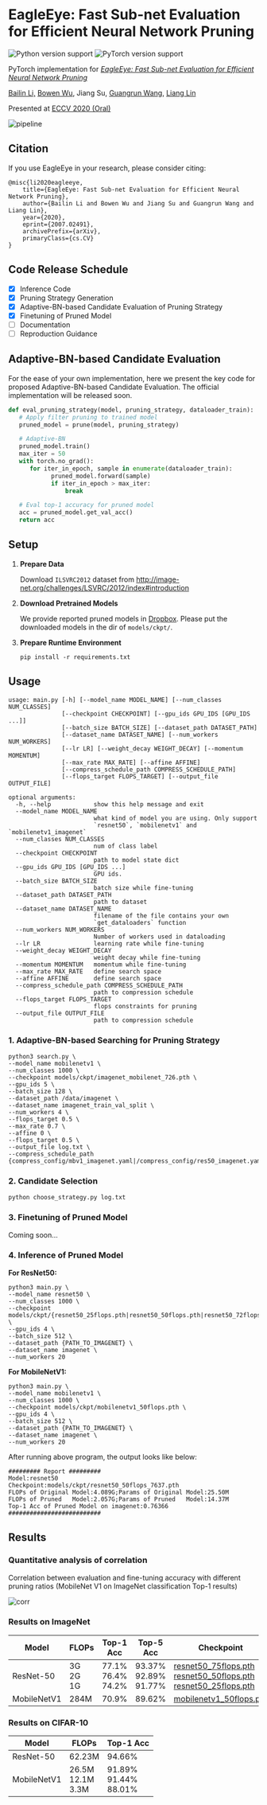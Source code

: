 # EagleEye: Fast Sub-net Evaluation for Efficient Neural Network Pruning

![Python version support](https://img.shields.io/badge/python-3.6-blue.svg)
![PyTorch version support](https://img.shields.io/badge/pytorch-1.1.0-red.svg)

PyTorch implementation for *[EagleEye: Fast Sub-net Evaluation for Efficient Neural Network Pruning](https://arxiv.org/abs/2007.02491)*

[Bailin Li,](https://github.com/bezorro) [Bowen Wu](https://github.com/Bowenwu1), Jiang Su, [Guangrun Wang](https://wanggrun.github.io/projects/zw), [Liang Lin](http://www.linliang.net/)

Presented at [ECCV 2020 (Oral)](https://eccv2020.eu/accepted-papers/)

![pipeline](fig/eye.png)

## Citation

If you use EagleEye in your research, please consider citing:

```
@misc{li2020eagleeye,
    title={EagleEye: Fast Sub-net Evaluation for Efficient Neural Network Pruning},
    author={Bailin Li and Bowen Wu and Jiang Su and Guangrun Wang and Liang Lin},
    year={2020},
    eprint={2007.02491},
    archivePrefix={arXiv},
    primaryClass={cs.CV}
}
```

## Code Release Schedule

- [x] Inference Code
- [x] Pruning Strategy Generation
- [x] Adaptive-BN-based Candidate Evaluation of Pruning Strategy
- [x] Finetuning of Pruned Model
- [ ] Documentation
- [ ] Reproduction Guidance

## Adaptive-BN-based Candidate Evaluation

For the ease of your own implementation, here we present the key code for proposed Adaptive-BN-based Candidate Evaluation. The official implementation will be released soon.

```python
def eval_pruning_strategy(model, pruning_strategy, dataloader_train):
   # Apply filter pruning to trained model
   pruned_model = prune(model, pruning_strategy)

   # Adaptive-BN
   pruned_model.train()
   max_iter = 50
   with torch.no_grad():
      for iter_in_epoch, sample in enumerate(dataloader_train):
            pruned_model.forward(sample)
            if iter_in_epoch > max_iter:
                break

   # Eval top-1 accuracy for pruned model
   acc = pruned_model.get_val_acc()
   return acc
```

## Setup

1. **Prepare Data**

   Download `ILSVRC2012` dataset from http://image-net.org/challenges/LSVRC/2012/index#introduction

2. **Download Pretrained Models**

   We provide reported pruned models in [Dropbox](<https://www.dropbox.com/sh/im1janxv5p8u5jm/AAA7s6danrqdL42UvteICARra?dl=0>). Please put the downloaded models in the dir of `models/ckpt/`.

3. **Prepare Runtime Environment**

   ```shell
   pip install -r requirements.txt
   ```

## Usage

```shell
usage: main.py [-h] [--model_name MODEL_NAME] [--num_classes NUM_CLASSES]
               [--checkpoint CHECKPOINT] [--gpu_ids GPU_IDS [GPU_IDS ...]]
               [--batch_size BATCH_SIZE] [--dataset_path DATASET_PATH]
               [--dataset_name DATASET_NAME] [--num_workers NUM_WORKERS]
               [--lr LR] [--weight_decay WEIGHT_DECAY] [--momentum MOMENTUM]
               [--max_rate MAX_RATE] [--affine AFFINE]
               [--compress_schedule_path COMPRESS_SCHEDULE_PATH]
               [--flops_target FLOPS_TARGET] [--output_file OUTPUT_FILE]

optional arguments:
  -h, --help            show this help message and exit
  --model_name MODEL_NAME
                        what kind of model you are using. Only support
                        `resnet50`, `mobilenetv1` and `mobilenetv1_imagenet`
  --num_classes NUM_CLASSES
                        num of class label
  --checkpoint CHECKPOINT
                        path to model state dict
  --gpu_ids GPU_IDS [GPU_IDS ...]
                        GPU ids.
  --batch_size BATCH_SIZE
                        batch size while fine-tuning
  --dataset_path DATASET_PATH
                        path to dataset
  --dataset_name DATASET_NAME
                        filename of the file contains your own
                        `get_dataloaders` function
  --num_workers NUM_WORKERS
                        Number of workers used in dataloading
  --lr LR               learning rate while fine-tuning
  --weight_decay WEIGHT_DECAY
                        weight decay while fine-tuning
  --momentum MOMENTUM   momentum while fine-tuning
  --max_rate MAX_RATE   define search space
  --affine AFFINE       define search space
  --compress_schedule_path COMPRESS_SCHEDULE_PATH
                        path to compression schedule
  --flops_target FLOPS_TARGET
                        flops constraints for pruning
  --output_file OUTPUT_FILE
                        path to compression schedule
```

### 1. Adaptive-BN-based Searching for Pruning Strategy

```shell
python3 search.py \
--model_name mobilenetv1 \
--num_classes 1000 \
--checkpoint models/ckpt/imagenet_mobilenet_726.pth \
--gpu_ids 5 \
--batch_size 128 \
--dataset_path /data/imagenet \
--dataset_name imagenet_train_val_split \
--num_workers 4 \
--flops_target 0.5 \
--max_rate 0.7 \
--affine 0 \
--flops_target 0.5 \
--output_file log.txt \
--compress_schedule_path {compress_config/mbv1_imagenet.yaml|/compress_config/res50_imagenet.yaml}

```

### 2. Candidate Selection

```
python choose_strategy.py log.txt
```

### 3. Finetuning of Pruned Model

Coming soon...

### 4. Inference of Pruned Model

**For ResNet50:**

```shell
python3 main.py \
--model_name resnet50 \
--num_classes 1000 \
--checkpoint models/ckpt/{resnet50_25flops.pth|resnet50_50flops.pth|resnet50_72flops.pth} \
--gpu_ids 4 \
--batch_size 512 \
--dataset_path {PATH_TO_IMAGENET} \
--dataset_name imagenet \
--num_workers 20
```

**For MobileNetV1:**

```shell
python3 main.py \
--model_name mobilenetv1 \
--num_classes 1000 \
--checkpoint models/ckpt/mobilenetv1_50flops.pth \
--gpu_ids 4 \
--batch_size 512 \
--dataset_path {PATH_TO_IMAGENET} \
--dataset_name imagenet \
--num_workers 20
```

After running above program, the output looks like below:

```
######### Report #########                                                                                                                                                  
Model:resnet50
Checkpoint:models/ckpt/resnet50_50flops_7637.pth
FLOPs of Original Model:4.089G;Params of Original Model:25.50M
FLOPs of Pruned   Model:2.057G;Params of Pruned   Model:14.37M
Top-1 Acc of Pruned Model on imagenet:0.76366
##########################
```


## Results

### Quantitative analysis of correlation

Correlation between evaluation and fine-tuning accuracy with different pruning ratios (MobileNet V1 on ImageNet classification Top-1 results)

![corr](fig/cor_fix_flops.png)

### Results on ImageNet

| Model | FLOPs | Top-1 Acc | Top-5 Acc | Checkpoint |
| ---   | ----  |  -------  | --------  | ---------------- |
| ResNet-50 | 3G<br>2G<br>1G | 77.1%<br>76.4%<br>74.2%| 93.37%<br>92.89%<br>91.77% | [resnet50_75flops.pth](https://www.dropbox.com/s/ij6a6xbbtyfozc8/resnet50_75flops.pth?dl=0) <br> [resnet50_50flops.pth](https://www.dropbox.com/s/czc5hl7zjl2d146/resnet50_50flops.pth?dl=0) <br> [resnet50_25flops.pth](https://www.dropbox.com/s/ezdmjvlxx7pgrpo/resnet50_25flops.pth?dl=0) |
| MobileNetV1 | 284M | 70.9% |  89.62% | [mobilenetv1_50flops.pth](https://www.dropbox.com/s/80o2fxcc63z59qw/mobilenetv1_50flops_latest.pth?dl=0) |

### Results on CIFAR-10

| Model | FLOPs | Top-1 Acc |
| ---   | ----  |  -----    |
| ResNet-50 | 62.23M | 94.66% |
| MobileNetV1 | 26.5M<br>12.1M<br>3.3M | 91.89% <br> 91.44% <br> 88.01% |

